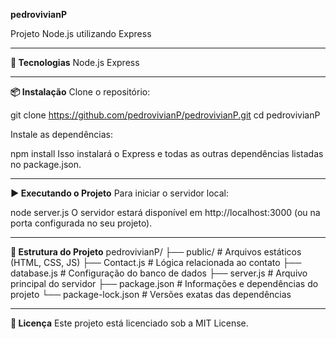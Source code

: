 **pedrovivianP**

Projeto Node.js utilizando Express

-------------------------------------

**🚀 Tecnologias**
Node.js
Express

-------------------------------------

**📦 Instalação**
Clone o repositório:

git clone https://github.com/pedrovivianP/pedrovivianP.git
cd pedrovivianP

Instale as dependências:

npm install
Isso instalará o Express e todas as outras dependências listadas no package.json.

-------------------------------------

**▶️ Executando o Projeto**
Para iniciar o servidor local:

node server.js
O servidor estará disponível em http://localhost:3000 (ou na porta configurada no seu projeto).

-------------------------------------

**📁 Estrutura do Projeto**
pedrovivianP/
├── public/             # Arquivos estáticos (HTML, CSS, JS)
├── Contact.js          # Lógica relacionada ao contato
├── database.js         # Configuração do banco de dados
├── server.js           # Arquivo principal do servidor
├── package.json        # Informações e dependências do projeto
└── package-lock.json   # Versões exatas das dependências

-------------------------------------

**📝 Licença**
Este projeto está licenciado sob a MIT License.

